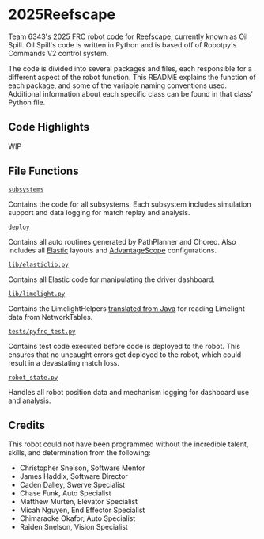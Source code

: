 # 2025Reefscape

Team 6343's 2025 FRC robot code for Reefscape, currently known as Oil Spill. Oil Spill's code is written in Python and is based off of Robotpy's Commands V2 control system.

The code is divided into several packages and files, each responsible for a different aspect of the robot function. This README explains the function of each package, and some of the variable naming conventions used. Additional information about each specific class can be found in that class' Python file.

## Code Highlights
WIP

## File Functions

[`subsystems`](subsystems)

Contains the code for all subsystems. Each subsystem includes simulation support and data logging for match replay and analysis.

[`deploy`](deploy)

Contains all auto routines generated by PathPlanner and Choreo. Also includes all [Elastic](https://github.com/Gold872/elastic-dashboard) layouts and [AdvantageScope](https://docs.advantagescope.org/) configurations.

[`lib/elasticlib.py`](lib/elasticlib.py)

Contains all Elastic code for manipulating the driver dashboard.

[`lib/limelight.py`](lib/limelight.py)

Contains the LimelightHelpers [translated from Java](https://github.com/LimelightVision/limelightlib-wpijava/blob/89accc690a9b5bc5cfb0914ebbb444d66dd8ce3b/LimelightHelpers.java) for reading Limelight data from NetworkTables.

[`tests/pyfrc_test.py`](tests/pyfrc_test.py)

Contains test code executed before code is deployed to the robot. This ensures that no uncaught errors get deployed to the robot, which could result in a devastating match loss.

[`robot_state.py`](robot_state.py)

Handles all robot position data and mechanism logging for dashboard use and analysis.

## Credits

This robot could not have been programmed without the incredible talent, skills, and determination from the following:
- Christopher Snelson, Software Mentor
- James Haddix, Software Director
- Caden Dalley, Swerve Specialist
- Chase Funk, Auto Specialist
- Matthew Murten, Elevator Specialist
- Micah Nguyen, End Effector Specialist
- Chimaraoke Okafor, Auto Specialist
- Raiden Snelson, Vision Specialist
